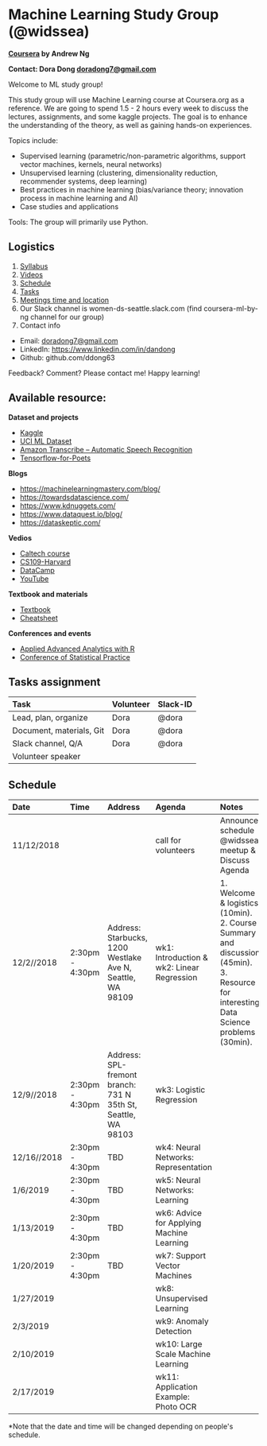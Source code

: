 # Machine Learning Study Group (@widssea)

**[Coursera](https://www.coursera.org/learn/machine-learning) by Andrew Ng**

**Contact: Dora Dong <doradong7@gmail.com>**

Welcome to ML study group! 

This study group will use Machine Learning course at Coursera.org as a reference. We are going to spend 1.5 - 2 hours every week to discuss the lectures, assignments, and some kaggle projects. The goal is to enhance the understanding of the theory, as well as gaining hands-on experiences. 

Topics include: 
  - Supervised learning (parametric/non-parametric algorithms, support vector machines, kernels, neural networks)
  - Unsupervised learning (clustering, dimensionality reduction, recommender systems, deep learning)
  - Best practices in machine learning (bias/variance theory; innovation process in machine learning and AI)
  - Case studies and applications
  
Tools:
  The group will primarily use Python. 

## Logistics

1. [Syllabus](https://www.coursera.org/learn/machine-learning#syllabus)
2. [Videos](https://www.coursera.org/learn/machine-learning)
3. [Schedule](#schedule)
4. [Tasks](#tasks)
5. [Meetings time and location](#schedule)
6. Our Slack channel is women-ds-seattle.slack.com (find coursera-ml-by-ng channel for our group) 
7. Contact info 
  - Email: doradong7@gmail.com
  - LinkedIn: https://www.linkedin.com/in/dandong 
  - Github: github.com/ddong63

Feedback? Comment? Please contact me!
Happy learning! 


## Available resource:

**Dataset and projects**
  - [Kaggle](https://www.kaggle.com)
  - [UCI ML Dataset](http://archive.ics.uci.edu/ml/index.php)
  - [Amazon Transcribe – Automatic Speech Recognition](https://aws.amazon.com/transcribe/)
  - [Tensorflow-for-Poets](https://codelabs.developers.google.com/codelabs/tensorflow-for-poets/#5) 

**Blogs**
  - https://machinelearningmastery.com/blog/
  - https://towardsdatascience.com/
  - https://www.kdnuggets.com/
  - https://www.dataquest.io/blog/
  - https://dataskeptic.com/

**Vedios**
  - [Caltech course](https://work.caltech.edu/telecourse.html)
  - [CS109-Harvard](http://cs109.github.io/2015/pages/videos.html)
  - [DataCamp](https://www.datacamp.com/)
  - [YouTube](https://www.youtube.com/user/kaggledotcom/playlists)

**Textbook and materials**
  - [Textbook](https://web.stanford.edu/~hastie/Papers/ESLII.pdf)
  - [Cheatsheet](https://stanford.edu/~shervine/teaching/cs-229/cheatsheet-supervised-learning)

**Conferences and events**
  - [Applied Advanced Analytics with R](http://www.cvent.com/events/applied-advanced-analytics-with-r-feb-28-mar-1-2019/event-summary-37ae6734473a4c079aabbb6506b22bdf.aspx)
  - [Conference of Statistical Practice](https://ww2.amstat.org/meetings/csp/2019/index.cfm)
  
## Tasks assignment

| Task | Volunteer | Slack-ID | 
|:---|:---|:---|
|Lead, plan, organize | Dora | @dora |
|Document, materials, Git | Dora | @dora |
|Slack channel, Q/A | Dora | @dora |
|Volunteer speaker | | |

## Schedule

| Date | Time | Address | Agenda | Notes | 
|:---|:---|:---|:---|:---|
| 11/12/2018| | |call for volunteers | Announce schedule @widssea meetup  & Discuss Agenda | 
| 12/2//2018| 2:30pm - 4:30pm | Address: Starbucks, 1200 Westlake Ave N, Seattle, WA 98109 | wk1: Introduction & wk2: Linear Regression  | 1. Welcome & logistics (10min). 2. Course Summary and discussion (45min). 3. Resource for interesting Data Science problems (30min). | 
| 12/9//2018| 2:30pm - 4:30pm | Address: SPL-fremont branch: 731 N 35th St, Seattle, WA 98103 | wk3: Logistic Regression |  | 
| 12/16//2018| 2:30pm - 4:30pm | TBD | wk4: Neural Networks: Representation |  | 
| 1/6/2019| 2:30pm - 4:30pm | TBD | wk5: Neural Networks: Learning |  | 
| 1/13/2019| 2:30pm - 4:30pm | TBD | wk6: Advice for Applying Machine Learning |  | 
| 1/20/2019 | 2:30pm - 4:30pm | TBD | wk7: Support Vector Machines |  | 
| 1/27/2019 | | | wk8: Unsupervised Learning | |
| 2/3/2019 | | | wk9: Anomaly Detection | |
| 2/10/2019 | | | wk10: Large Scale Machine Learning | |
| 2/17/2019 | | | wk11: Application Example: Photo OCR | |

*Note that the date and time will be changed depending on people's schedule.

